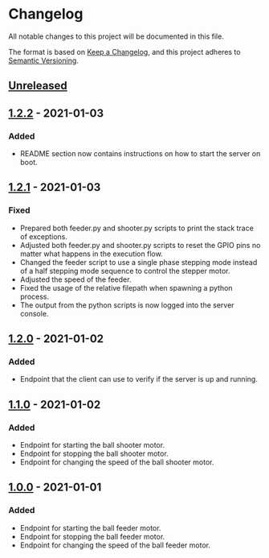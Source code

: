 # Changelog
All notable changes to this project will be documented in this file.

The format is based on [Keep a Changelog](https://keepachangelog.com/en/1.0.0/),
and this project adheres to [Semantic Versioning](https://semver.org/spec/v2.0.0.html).

## [Unreleased]

## [1.2.2] - 2021-01-03
### Added
- README section now contains instructions on how to start the server on boot.

## [1.2.1] - 2021-01-03
### Fixed
- Prepared both feeder.py and shooter.py scripts to print the stack trace of exceptions.
- Adjusted both feeder.py and shooter.py scripts to reset the GPIO pins no matter what happens in the execution flow.
- Changed the feeder script to use a single phase stepping mode instead of a half stepping mode sequence to control the stepper motor.
- Adjusted the speed of the feeder.
- Fixed the usage of the relative filepath when spawning a python process.
- The output from the python scripts is now logged into the server console.

## [1.2.0] - 2021-01-02
### Added
- Endpoint that the client can use to verify if the server is up and running.

## [1.1.0] - 2021-01-02
### Added
- Endpoint for starting the ball shooter motor.
- Endpoint for stopping the ball shooter motor.
- Endpoint for changing the speed of the ball shooter motor.

## [1.0.0] - 2021-01-01
### Added
- Endpoint for starting the ball feeder motor.
- Endpoint for stopping the ball feeder motor.
- Endpoint for changing the speed of the ball feeder motor.

[Unreleased]: https://github.com/guilhermeagostinelli/ball-thrower-server/compare/v1.2.2...develop
[1.2.2]: https://github.com/guilhermeagostinelli/ball-thrower-server/compare/v1.2.1...v1.2.2
[1.2.1]: https://github.com/guilhermeagostinelli/ball-thrower-server/compare/v1.2.0...v1.2.1
[1.2.0]: https://github.com/guilhermeagostinelli/ball-thrower-server/compare/v1.1.0...v1.2.0
[1.1.0]: https://github.com/guilhermeagostinelli/ball-thrower-server/compare/v1.0.0...v1.1.0
[1.0.0]: https://github.com/guilhermeagostinelli/ball-thrower-server/releases/tag/v1.0.0